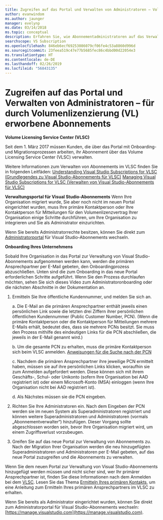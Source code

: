 ```yaml
---
title: Zugreifen auf das Portal und Verwalten von Administratoren – Volumenlizenzierung | Microsoft-Dokumentation
author: evanwindom
ms.author: jaunger
manager: evelynp
ms.date: 03/14/2018
ms.topic: conceptual
description: Erfahren Sie, wie Abonnementadministratoren auf das Verwaltungsportal zugreifen und die über die Volumenlizenzierung (VL) erworbenen Abonnements verwalten können.
searchscope: VS Subscription
ms.openlocfilehash: 846eb6ecf69253086079cf06fe4c53a8860d996d
ms.sourcegitcommit: 23feea519c47e77b5685fec86c4bbd00d22054e3
ms.translationtype: HT
ms.contentlocale: de-DE
ms.lasthandoff: 02/26/2019
ms.locfileid: "56843135"
---
```

# <a name="accessing-the-portal-and-managing-administrators---for-subscriptions-acquired-through-volume-licensing-vl"></a>Zugreifen auf das Portal und Verwalten von Administratoren – für durch Volumenlizenzierung (VL) erworbene Abonnements

**Volume Licensing Service Center (VLSC)**

Seit dem 1. März 2017 müssen Kunden, die über das Portal mit Onboarding- und Migrationsprozessen arbeiten, ihr Abonnement über das Volume Licensing Service Center (VLSC) verwalten.

Weitere Informationen zum Verwalten von Abonnements im VLSC finden Sie in folgenden Leitfäden: [Understanding Visual Studio Subscriptions for VLSC (Grundlegendes zu Visual Studio-Abonnements für VLSC)](https://visualstudio.microsoft.com/wp-content/uploads/2016/11/Understanding-Visual-Studio-Subscriptions-Administration-Guide-for-VLSC.pdf)
[Managing Visual Studio Subscriptions for VLSC (Verwalten von Visual Studio-Abonnements für VLSC)](https://visualstudio.microsoft.com/wp-content/uploads/2016/11/Managing-Visual-Studio-Subscriptions-Administration-Guide-for-VLSC.pdf)

**Verwaltungsportal für Visual Studio-Abonnements** Wenn Ihre Organisation migriert wurde, Sie aber noch nicht im neuen Portal eingerichtet wurden, muss Ihre primäre Kontaktperson oder Ihre Kontaktperson für Mitteilungen für den Volumenlizenzvertrag Ihrer Organisation einige Schritte durchführen, um Ihre Organisation zu integrieren und Sie als Administrator einzurichten.

Wenn Sie bereits Administratorrechte besitzen, können Sie direkt zum [Administratorportal](https://manage.visualstudio.com/) für Visual Studio-Abonnements wechseln.

**Onboarding Ihres Unternehmens**

Sobald Ihre Organisation in das Portal zur Verwaltung von Visual Studio-Abonnements aufgenommen werden kann, werden die primären Ansprechpartner per E-Mail gebeten, den Onboardingprozess abzuschließen. Unten sind die zum Onboarding in das neue Portal erforderlichen Schritte aufgeführt. Wenn Sie den Prozess durchlaufen möchten, sehen Sie sich dieses Video zum Administratoronboarding oder die nächsten Abschnitte in der Dokumentation an.

1.  Ermitteln Sie Ihre öffentliche Kundennummer, und melden Sie sich an.

     a. Die E-Mail an die primären Ansprechpartner enthält jeweils einen persönlichen Link sowie die letzten drei Ziffern ihrer persönlichen öffentlichen Kundennummer (Public Customer Number, PCN).  (Wenn die primäre Kontaktperson oder die Kontaktperson für Mitteilungen mehrere E-Mails erhält, bedeutet dies, dass sie mehrere PCNs besitzt. Sie muss den Prozess mithilfe des eindeutigen Links für die PCN abschließen, die jeweils in der E-Mail genannt wird.)

     b. Um die gesamte PCN zu erhalten, muss die primäre Kontaktperson sich beim VLSC anmelden. [Anweisungen für die Suche nach der PCN](find-pcn.md)

     c. Nachdem die primären Ansprechpartner ihre jeweilige PCN ermittelt haben, müssen sie auf ihre persönlichen Links klicken, woraufhin sie zum Anmelden aufgefordert werden. Diese können sich mit ihrem Geschäfts-, Schul- oder Unikonto (sofern Ihre Organisation bei AAD registriert ist) oder einem Microsoft-Konto (MSA) einloggen (wenn Ihre Organisation nicht bei AAD registriert ist).

     d. Als Nächstes müssen sie die PCN eingeben.

2.  Richten Sie Ihre Administratoren ein.  Nach dem Eingeben der PCN werden sie im neuen System als Superadministratoren registriert und können weitere Superadministratoren und Administratoren (vormals „Abonnementverwalter“) hinzufügen. Dieser Vorgang sollte abgeschlossen worden sein, bevor Ihre Organisation migriert wird, um einem Zugriffsverlust vorzubeugen.

3.  Greifen Sie auf das neue Portal zur Verwaltung von Abonnements zu. Nach der Migration Ihrer Organisation werden die neu hinzugefügten Superadministratoren und Administratoren per E-Mail gebeten, auf das neue Portal zuzugreifen und die Abonnements zu verwalten.

Wenn Sie dem neuen Portal zur Verwaltung von Visual Studio-Abonnements hinzugefügt werden müssen und nicht sicher sind, wer Ihr primärer Ansprechpartner ist, finden Sie diese Informationen nach dem Anmelden bei dem [VLSC](https://www.microsoft.com/Licensing/servicecenter/default.aspx). Lesen Sie das Thema [Ermitteln Ihres primären Kontakts](find-primary-contact.md), um eine Anleitung zum Ermitteln Ihres primären Ansprechpartners im VLSC zu erhalten.

Wenn Sie bereits als Administrator eingerichtet wurden, können Sie direkt zum Administratorportal für Visual Studio-Abonnements wechseln: [https://manage.visualstudio.com](https://manage.visualstudio.com).
